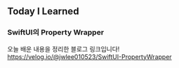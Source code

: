 ## Today I Learned
### SwiftUI의 Property Wrapper

오늘 배운 내용을 정리한 블로그 링크입니다!   
https://velog.io/@jwlee010523/SwiftUI-PropertyWrapper
